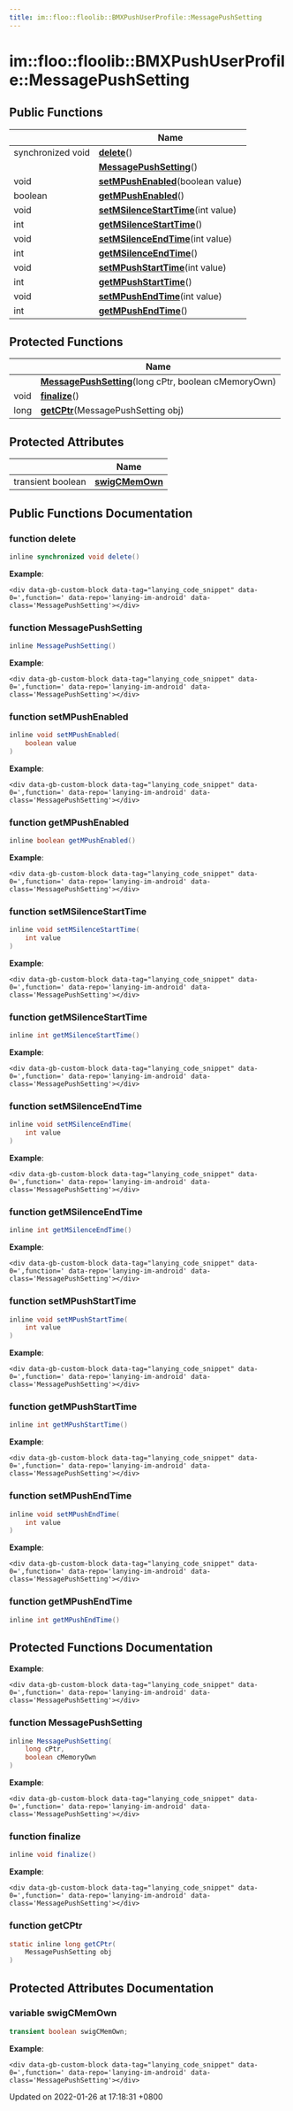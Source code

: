 ```yaml
---
title: im::floo::floolib::BMXPushUserProfile::MessagePushSetting
---
```


# im::floo::floolib::BMXPushUserProfile::MessagePushSetting

## Public Functions

|                   | Name                                                                                                                                                                     |
| ----------------- | ------------------------------------------------------------------------------------------------------------------------------------------------------------------------ |
| synchronized void | [**delete**](classim\_1\_1floo\_1\_1floolib\_1\_1\_b\_m\_x\_push\_user\_profile\_1\_1\_message\_push\_setting.md#function-delete)()                                      |
|                   | [**MessagePushSetting**](classim\_1\_1floo\_1\_1floolib\_1\_1\_b\_m\_x\_push\_user\_profile\_1\_1\_message\_push\_setting.md#function-messagepushsetting)()              |
| void              | [**setMPushEnabled**](classim\_1\_1floo\_1\_1floolib\_1\_1\_b\_m\_x\_push\_user\_profile\_1\_1\_message\_push\_setting.md#function-setmpushenabled)(boolean value)       |
| boolean           | [**getMPushEnabled**](classim\_1\_1floo\_1\_1floolib\_1\_1\_b\_m\_x\_push\_user\_profile\_1\_1\_message\_push\_setting.md#function-getmpushenabled)()                    |
| void              | [**setMSilenceStartTime**](classim\_1\_1floo\_1\_1floolib\_1\_1\_b\_m\_x\_push\_user\_profile\_1\_1\_message\_push\_setting.md#function-setmsilencestarttime)(int value) |
| int               | [**getMSilenceStartTime**](classim\_1\_1floo\_1\_1floolib\_1\_1\_b\_m\_x\_push\_user\_profile\_1\_1\_message\_push\_setting.md#function-getmsilencestarttime)()          |
| void              | [**setMSilenceEndTime**](classim\_1\_1floo\_1\_1floolib\_1\_1\_b\_m\_x\_push\_user\_profile\_1\_1\_message\_push\_setting.md#function-setmsilenceendtime)(int value)     |
| int               | [**getMSilenceEndTime**](classim\_1\_1floo\_1\_1floolib\_1\_1\_b\_m\_x\_push\_user\_profile\_1\_1\_message\_push\_setting.md#function-getmsilenceendtime)()              |
| void              | [**setMPushStartTime**](classim\_1\_1floo\_1\_1floolib\_1\_1\_b\_m\_x\_push\_user\_profile\_1\_1\_message\_push\_setting.md#function-setmpushstarttime)(int value)       |
| int               | [**getMPushStartTime**](classim\_1\_1floo\_1\_1floolib\_1\_1\_b\_m\_x\_push\_user\_profile\_1\_1\_message\_push\_setting.md#function-getmpushstarttime)()                |
| void              | [**setMPushEndTime**](classim\_1\_1floo\_1\_1floolib\_1\_1\_b\_m\_x\_push\_user\_profile\_1\_1\_message\_push\_setting.md#function-setmpushendtime)(int value)           |
| int               | [**getMPushEndTime**](classim\_1\_1floo\_1\_1floolib\_1\_1\_b\_m\_x\_push\_user\_profile\_1\_1\_message\_push\_setting.md#function-getmpushendtime)()                    |

## Protected Functions

|      | Name                                                                                                                                                                                     |
| ---- | ---------------------------------------------------------------------------------------------------------------------------------------------------------------------------------------- |
|      | [**MessagePushSetting**](classim\_1\_1floo\_1\_1floolib\_1\_1\_b\_m\_x\_push\_user\_profile\_1\_1\_message\_push\_setting.md#function-messagepushsetting)(long cPtr, boolean cMemoryOwn) |
| void | [**finalize**](classim\_1\_1floo\_1\_1floolib\_1\_1\_b\_m\_x\_push\_user\_profile\_1\_1\_message\_push\_setting.md#function-finalize)()                                                  |
| long | [**getCPtr**](classim\_1\_1floo\_1\_1floolib\_1\_1\_b\_m\_x\_push\_user\_profile\_1\_1\_message\_push\_setting.md#function-getcptr)(MessagePushSetting obj)                              |

## Protected Attributes

|                   | Name                                                                                                                                        |
| ----------------- | ------------------------------------------------------------------------------------------------------------------------------------------- |
| transient boolean | [**swigCMemOwn**](classim\_1\_1floo\_1\_1floolib\_1\_1\_b\_m\_x\_push\_user\_profile\_1\_1\_message\_push\_setting.md#variable-swigcmemown) |

## Public Functions Documentation

### function delete

```java
inline synchronized void delete()
```

**Example**:

```
<div data-gb-custom-block data-tag="lanying_code_snippet" data-0=',function=' data-repo='lanying-im-android' data-class='MessagePushSetting'></div>
```

### function MessagePushSetting

```java
inline MessagePushSetting()
```

**Example**:

```
<div data-gb-custom-block data-tag="lanying_code_snippet" data-0=',function=' data-repo='lanying-im-android' data-class='MessagePushSetting'></div>
```

### function setMPushEnabled

```java
inline void setMPushEnabled(
    boolean value
)
```

**Example**:

```
<div data-gb-custom-block data-tag="lanying_code_snippet" data-0=',function=' data-repo='lanying-im-android' data-class='MessagePushSetting'></div>
```

### function getMPushEnabled

```java
inline boolean getMPushEnabled()
```

**Example**:

```
<div data-gb-custom-block data-tag="lanying_code_snippet" data-0=',function=' data-repo='lanying-im-android' data-class='MessagePushSetting'></div>
```

### function setMSilenceStartTime

```java
inline void setMSilenceStartTime(
    int value
)
```

**Example**:

```
<div data-gb-custom-block data-tag="lanying_code_snippet" data-0=',function=' data-repo='lanying-im-android' data-class='MessagePushSetting'></div>
```

### function getMSilenceStartTime

```java
inline int getMSilenceStartTime()
```

**Example**:

```
<div data-gb-custom-block data-tag="lanying_code_snippet" data-0=',function=' data-repo='lanying-im-android' data-class='MessagePushSetting'></div>
```

### function setMSilenceEndTime

```java
inline void setMSilenceEndTime(
    int value
)
```

**Example**:

```
<div data-gb-custom-block data-tag="lanying_code_snippet" data-0=',function=' data-repo='lanying-im-android' data-class='MessagePushSetting'></div>
```

### function getMSilenceEndTime

```java
inline int getMSilenceEndTime()
```

**Example**:

```
<div data-gb-custom-block data-tag="lanying_code_snippet" data-0=',function=' data-repo='lanying-im-android' data-class='MessagePushSetting'></div>
```

### function setMPushStartTime

```java
inline void setMPushStartTime(
    int value
)
```

**Example**:

```
<div data-gb-custom-block data-tag="lanying_code_snippet" data-0=',function=' data-repo='lanying-im-android' data-class='MessagePushSetting'></div>
```

### function getMPushStartTime

```java
inline int getMPushStartTime()
```

**Example**:

```
<div data-gb-custom-block data-tag="lanying_code_snippet" data-0=',function=' data-repo='lanying-im-android' data-class='MessagePushSetting'></div>
```

### function setMPushEndTime

```java
inline void setMPushEndTime(
    int value
)
```

**Example**:

```
<div data-gb-custom-block data-tag="lanying_code_snippet" data-0=',function=' data-repo='lanying-im-android' data-class='MessagePushSetting'></div>
```

### function getMPushEndTime

```java
inline int getMPushEndTime()
```

## Protected Functions Documentation

**Example**:

```
<div data-gb-custom-block data-tag="lanying_code_snippet" data-0=',function=' data-repo='lanying-im-android' data-class='MessagePushSetting'></div>
```

### function MessagePushSetting

```java
inline MessagePushSetting(
    long cPtr,
    boolean cMemoryOwn
)
```

**Example**:

```
<div data-gb-custom-block data-tag="lanying_code_snippet" data-0=',function=' data-repo='lanying-im-android' data-class='MessagePushSetting'></div>
```

### function finalize

```java
inline void finalize()
```

**Example**:

```
<div data-gb-custom-block data-tag="lanying_code_snippet" data-0=',function=' data-repo='lanying-im-android' data-class='MessagePushSetting'></div>
```

### function getCPtr

```java
static inline long getCPtr(
    MessagePushSetting obj
)
```

## Protected Attributes Documentation

### variable swigCMemOwn

```java
transient boolean swigCMemOwn;
```

**Example**:

```
<div data-gb-custom-block data-tag="lanying_code_snippet" data-0=',function=' data-repo='lanying-im-android' data-class='MessagePushSetting'></div>
```



Updated on 2022-01-26 at 17:18:31 +0800

